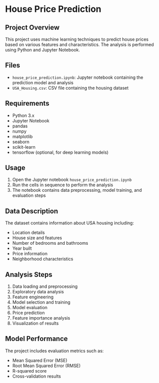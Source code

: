# House Price Prediction

## Project Overview
This project uses machine learning techniques to predict house prices based on various features and characteristics. The analysis is performed using Python and Jupyter Notebook.

## Files
- `house_price_prediction.ipynb`: Jupyter notebook containing the prediction model and analysis
- `USA_Housing.csv`: CSV file containing the housing dataset

## Requirements
- Python 3.x
- Jupyter Notebook
- pandas
- numpy
- matplotlib
- seaborn
- scikit-learn
- tensorflow (optional, for deep learning models)

## Usage
1. Open the Jupyter notebook `house_price_prediction.ipynb`
2. Run the cells in sequence to perform the analysis
3. The notebook contains data preprocessing, model training, and evaluation steps

## Data Description
The dataset contains information about USA housing including:
- Location details
- House size and features
- Number of bedrooms and bathrooms
- Year built
- Price information
- Neighborhood characteristics

## Analysis Steps
1. Data loading and preprocessing
2. Exploratory data analysis
3. Feature engineering
4. Model selection and training
5. Model evaluation
6. Price prediction
7. Feature importance analysis
8. Visualization of results

## Model Performance
The project includes evaluation metrics such as:
- Mean Squared Error (MSE)
- Root Mean Squared Error (RMSE)
- R-squared score
- Cross-validation results 